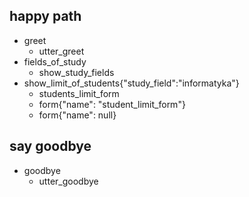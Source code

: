 ## happy path
* greet
  - utter_greet
* fields_of_study
  - show_study_fields  
* show_limit_of_students{"study_field":"informatyka"}
  - students_limit_form
  - form{"name": "student_limit_form"}
  - form{"name": null}
## say goodbye
* goodbye
  - utter_goodbye

